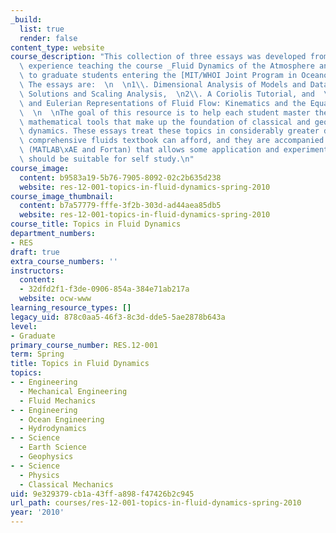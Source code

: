 ```yaml
---
_build:
  list: true
  render: false
content_type: website
course_description: "This collection of three essays was developed from the author's\
  \ experience teaching the course _Fluid Dynamics of the Atmosphere and Ocean_, offered\
  \ to graduate students entering the [MIT/WHOI Joint Program in Oceanography](http://mit.whoi.edu/).\
  \ The essays are:  \n  \n1\\. Dimensional Analysis of Models and Data Sets: Similarity\
  \ Solutions and Scaling Analysis,  \n2\\. A Coriolis Tutorial, and  \n3\\. Lagrangian\
  \ and Eulerian Representations of Fluid Flow: Kinematics and the Equations of Motion\
  \  \n  \nThe goal of this resource is to help each student master the concepts and\
  \ mathematical tools that make up the foundation of classical and geophysical fluid\
  \ dynamics. These essays treat these topics in considerably greater depth than a\
  \ comprehensive fluids textbook can afford, and they are accompanied by data files\
  \ (MATLAB\xAE and Fortan) that allows some application and experimentation. They\
  \ should be suitable for self study.\n"
course_image:
  content: b9583a19-5b76-7905-8092-02c2b635d238
  website: res-12-001-topics-in-fluid-dynamics-spring-2010
course_image_thumbnail:
  content: b7a57779-fffe-3f2b-303d-ad44aea85db5
  website: res-12-001-topics-in-fluid-dynamics-spring-2010
course_title: Topics in Fluid Dynamics
department_numbers:
- RES
draft: true
extra_course_numbers: ''
instructors:
  content:
  - 32dfd2f1-f3de-0906-854a-384e71ab217a
  website: ocw-www
learning_resource_types: []
legacy_uid: 878c0aa5-46f3-8c3d-dde5-5ae2878b643a
level:
- Graduate
primary_course_number: RES.12-001
term: Spring
title: Topics in Fluid Dynamics
topics:
- - Engineering
  - Mechanical Engineering
  - Fluid Mechanics
- - Engineering
  - Ocean Engineering
  - Hydrodynamics
- - Science
  - Earth Science
  - Geophysics
- - Science
  - Physics
  - Classical Mechanics
uid: 9e329379-cb1a-43ff-a898-f47426b2c945
url_path: courses/res-12-001-topics-in-fluid-dynamics-spring-2010
year: '2010'
---
```

